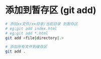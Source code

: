# 添加到暂存区 (git add)
```bash
# 添加xx文件/xx目录/当前目录 到暂存区
# eg:git add index.html
# eg:git add *.html
git add <file|directory|.> 

# 添加所有文件到缓存区
git add .
```